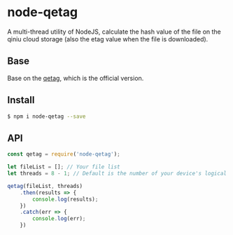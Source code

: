 # node-qetag
A multi-thread utility of NodeJS, calculate the hash value of the file on the qiniu cloud storage (also the etag value when the file is downloaded).

## Base
Base on the <a href="https://github.com/qiniu/qetag" target="__blank">qetag</a>, which is the official version.

## Install
```bash
$ npm i node-qetag --save
```

## API
```JavaScript
const qetag = require('node-qetag');

let fileList = []; // Your file list
let threads = 8 - 1; // Default is the number of your device's logical processors and minus 1

qetag(fileList, threads)
    .then(results => {
        console.log(results);
    })
    .catch(err => {
        console.log(err);
    })
```